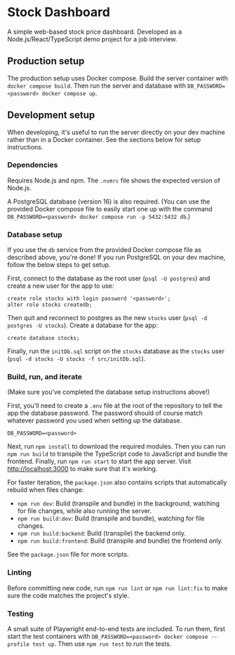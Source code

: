 # Stock Dashboard

A simple web-based stock price dashboard. Developed as a Node.js/React/TypeScript demo project for a job interview.

## Production setup

The production setup uses Docker compose. Build the server container with `docker compose build`. Then run the server and database with `DB_PASSWORD=<password> docker compose up`.

## Development setup

When developing, it's useful to run the server directly on your dev machine rather than in a Docker container. See the sections below for setup instructions.

### Dependencies

Requires Node.js and npm. The `.nvmrc` file shows the expected version of Node.js.

A PostgreSQL database (version 16) is also required. (You can use the provided Docker compose file to easily start one up with the command `DB_PASSWORD=<password> docker compose run -p 5432:5432 db`.)

### Database setup

If you use the `db` service from the provided Docker compose file as described above, you're done! If you run PostgreSQL on your dev machine, follow the below steps to get setup.

First, connect to the database as the root user (`psql -U postgres`) and create a new user for the app to use:

```
create role stocks with login password '<password>';
alter role stocks createdb;
```

Then quit and reconnect to postgres as the new `stocks` user (`psql -d postgres -U stocks`). Create a database for the app:

```
create database stocks;
```

Finally, run the `initDb.sql` script on the `stocks` database as the `stocks` user (`psql -d stocks -U stocks -f src/initDb.sql`).

### Build, run, and iterate

(Make sure you've completed the database setup instructions above!)

First, you'll need to create a `.env` file at the root of the repository to tell the app the database password. The password should of course match whatever password you used when setting up the database.

```
DB_PASSWORD=<password>
```

Next, run `npm install` to download the required modules. Then you can run `npm run build` to transpile the TypeScript code to JavaScript and bundle the frontend. Finally, run `npm run start` to start the app server. Visit <http://localhost:3000> to make sure that it's working.

For faster iteration, the `package.json` also contains scripts that automatically rebuild when files change:

- `npm run dev`: Build (transpile and bundle) in the background, watching for file changes, while also running the server.
- `npm run build:dev`: Build (transpile and bundle), watching for file changes.
- `npm run build:backend`: Build (transpile) the backend only.
- `npm run build:frontend`: Build (transpile and bundle) the frontend only.

See the `package.json` file for more scripts.

### Linting

Before committing new code, run `npm run lint` or `npm run lint:fix` to make sure the code matches the project's style.

### Testing

A small suite of Playwright end-to-end tests are included. To run them, first start the test containers with `DB_PASSWORD=<password> docker compose --profile test up`. Then use `npm run test` to run the tests.
